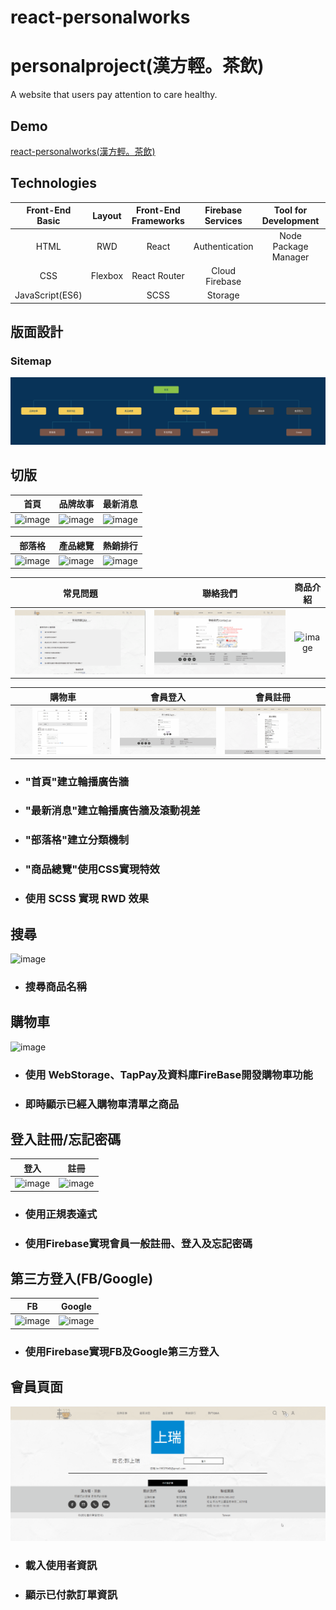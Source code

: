 # react-personalworks
# personalproject(漢方輕。茶飲)
A website that users pay attention to care healthy.

## Demo
[react-personalworks(漢方輕。茶飲)](https://shang-jui.github.io/react-personalworks/#/)

## Technologies
Front-End Basic  | Layout |Front-End Frameworks |Firebase Services|Tool for Development|Other|
:---------------:|:------:|:-------------------:|:---------------:|:------------------:|:---------------:|
HTML             | RWD    |React                |Authentication   |Node Package Manager|Version Control : Git / GitHub| |
CSS              | Flexbox|React Router         |Cloud Firebase   |                    |WebStorage|
JavaScript(ES6)  |        |SCSS                 |Storage          |                    |TapPay|


## 版面設計
### Sitemap
![image](https://github.com/shang-jui/personalproject/blob/main/%E5%9C%96%E7%89%871.png)

## 切版
首頁  | 品牌故事 | 最新消息 |
:---------------:|:------:|:--------------------:|
![image](https://github.com/shang-jui/personalproject/blob/main/img/personal-index1.gif) | ![image](https://github.com/shang-jui/personalproject/blob/main/img/personal-story.gif)| ![image](https://github.com/shang-jui/personalproject/blob/main/img/personal-news1.gif)|

部落格  | 產品總覽 | 熱銷排行 |
|:---------------:|:------:|:--------------------:|
![image](https://github.com/shang-jui/personalproject/blob/main/img/personal-blog.gif) | ![image](https://github.com/shang-jui/personalproject/blob/main/img/personal-items.gif)| ![image](https://github.com/shang-jui/personalproject/blob/main/img/personal-Hot.gif)|

常見問題  | 聯絡我們 | 商品介紹 |
|:---------------:|:------:|:--------------------:|
![image](https://github.com/shang-jui/personalproject/blob/main/img/personal-Problem.gif) | ![image](https://github.com/shang-jui/personalproject/blob/main/img/personal-contact.gif)| ![image](https://github.com/shang-jui/personalproject/blob/main/img/personal-introduce.gif)|

購物車 |會員登入  | 會員註冊 | 
|:---------------:|:---------------:|:------:|
![image](https://github.com/shang-jui/personalproject/blob/main/img/personal-shop.gif)|![image](https://github.com/shang-jui/personalproject/blob/main/img/personal-person.gif) | ![image](https://github.com/shang-jui/personalproject/blob/main/img/personal-create.gif)|

- ### "首頁"建立輪播廣告牆
- ### "最新消息"建立輪播廣告牆及滾動視差
- ### "部落格"建立分類機制
- ### "商品總覽"使用CSS實現特效
- ### 使用 SCSS 實現 RWD 效果

## 搜尋
![image](https://github.com/shang-jui/react-personalworks/blob/master/reactpersonal-search.gif)
- ### 搜尋商品名稱
## 購物車
![image](https://github.com/shang-jui/react-personalworks/blob/master/reactpersonal-SHOP.gif)
- ### 使用 WebStorage、TapPay及資料庫FireBase開發購物車功能
- ### 即時顯示已經入購物車清單之商品
## 登入註冊/忘記密碼
|登入|註冊|
|:---------------:|:---------------:|
![image](https://github.com/shang-jui/react-personalworks/blob/master/reactpersonal-login.gif)|![image](https://github.com/shang-jui/react-personalworks/blob/master/reactpersonal-registered.gif)
- ### 使用正規表達式
- ### 使用Firebase實現會員一般註冊、登入及忘記密碼
## 第三方登入(FB/Google) 
|FB|Google|
|:---------------:|:---------------:|
![image](https://github.com/shang-jui/react-personalworks/blob/master/reactpersonal-FB.gif)|![image](https://github.com/shang-jui/react-personalworks/blob/master/reactpersonal-Google.gif)
- ### 使用Firebase實現FB及Google第三方登入
## 會員頁面
![image](https://github.com/shang-jui/react-personalworks/blob/master/reactpersonal-ShopLists.gif)
- ### 載入使用者資訊
- ### 顯示已付款訂單資訊
